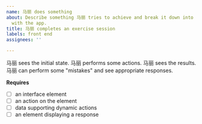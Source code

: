 ```yaml
---
name: 马丽 does something
about: Describe something 马丽 tries to achieve and break it down into individual interactions
  with the app.
title: 马丽 completes an exercise session
labels: front end
assignees: ''

---
```


马丽 sees the initial state.
马丽 performs some actions.
马丽 sees the results.
马丽 can perform some "mistakes" and see appropriate responses.

**Requires**

- [ ] an interface element
- [ ] an action on the element
- [ ] data supporting dynamic actions
- [ ] an element displaying a response
